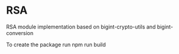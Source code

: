 # RSA
RSA module implementation based on bigint-crypto-utils and bigint-conversion

To create the package run npm run build
